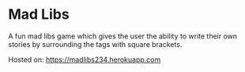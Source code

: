 # Mad Libs

A fun mad libs game which gives the user the ability to write their own stories by surrounding the tags with square brackets.

Hosted on: https://madlibs234.herokuapp.com
